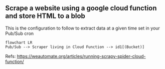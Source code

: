 ## Scrape a website using a google cloud function and store HTML to a blob

This is the configuration to follow to extract data at a given time set in 
your Pub/Sub cron
```mermaid
flowchart LR
Pub/Sub --> Scraper living in Cloud Function --> id1[(Bucket)]
```

Refs:
https://weautomate.org/articles/running-scrapy-spider-cloud-function/





